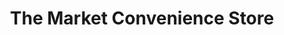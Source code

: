 ---
title: "The Market Convenience Store"
url: /reus/the-market-convenience-store/
shop: comodidad
---